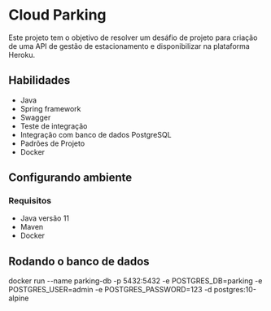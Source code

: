 # Cloud Parking
Este projeto tem o objetivo de resolver um desáfio de projeto para criação de uma API de gestão de estacionamento e disponibilizar na plataforma Heroku.

## Habilidades
- Java
- Spring framework
- Swagger
- Teste de integração
- Integração com banco de dados PostgreSQL
- Padrões de Projeto
- Docker

## Configurando ambiente
### Requisitos
- Java versão 11
- Maven
- Docker

## Rodando o banco de dados
docker run --name parking-db -p 5432:5432 -e POSTGRES_DB=parking -e POSTGRES_USER=admin -e POSTGRES_PASSWORD=123 -d postgres:10-alpine
